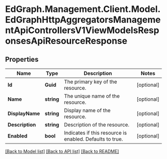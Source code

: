 # EdGraph.Management.Client.Model.EdGraphHttpAggregatorsManagementApiControllersV1ViewModelsResponsesApiResourceResponse

## Properties

Name | Type | Description | Notes
------------ | ------------- | ------------- | -------------
**Id** | **Guid** | The primary key of the resource. | [optional] 
**Name** | **string** | The unique name of the resource. | [optional] 
**DisplayName** | **string** | Display name of the resource. | [optional] 
**Description** | **string** | Description of the resource. | [optional] 
**Enabled** | **bool** | Indicates if this resource is enabled. Defaults to true. | [optional] 

[[Back to Model list]](../README.md#documentation-for-models) [[Back to API list]](../README.md#documentation-for-api-endpoints) [[Back to README]](../README.md)

